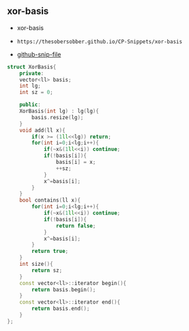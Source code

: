 
## xor-basis

- xor-basis
- ```
  https://thesobersobber.github.io/CP-Snippets/xor-basis
  ```
- [github-snip-file](https://github.com/theSoberSobber/CP-Snippets/blob/main/snippets.json#L1972)

```cpp
struct XorBasis{
    private:
    vector<ll> basis;
    int lg;
    int sz = 0;

    public:
    XorBasis(int lg) : lg(lg){
        basis.resize(lg);
    }
    void add(ll x){
        if(x >= (1ll<<lg)) return;
        for(int i=0;i<lg;i++){
            if(~x&(1ll<<i)) continue;
            if(!basis[i]){
                basis[i] = x;
                ++sz;
            }
            x^=basis[i];
        }
    }
    bool contains(ll x){
        for(int i=0;i<lg;i++){
            if(~x&(1ll<<i)) continue;
            if(!basis[i]){
                return false;
            }
            x^=basis[i];
        }
        return true;
    }
    int size(){
        return sz;
    }
    const vector<ll>::iterator begin(){
        return basis.begin();
    }
    const vector<ll>::iterator end(){
        return basis.end();
    }
};

```
